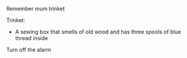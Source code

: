 Remember mum trinket 

Trinket:
- A sewing box that smells of old wood and has three spools of blue thread inside

Turn off the alarm

